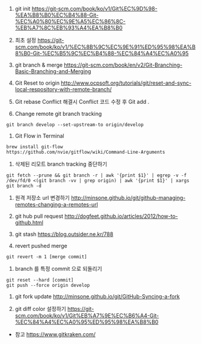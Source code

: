  1. git init
https://git-scm.com/book/ko/v1/Git%EC%9D%98-%EA%B8%B0%EC%B4%88-Git-%EC%A0%80%EC%9E%A5%EC%86%8C-%EB%A7%8C%EB%93%A4%EA%B8%B0

 1. 최초 설정
https://git-scm.com/book/ko/v1/%EC%8B%9C%EC%9E%91%ED%95%98%EA%B8%B0-Git-%EC%B5%9C%EC%B4%88-%EC%84%A4%EC%A0%95

 1. git branch & merge
https://git-scm.com/book/en/v2/Git-Branching-Basic-Branching-and-Merging

 1. Git Reset to origin
http://www.ocpsoft.org/tutorials/git/reset-and-sync-local-respository-with-remote-branch/

 1. Git rebase Conflict 해결시
Conflict 코드 수정 후 Git add . 

 1. Change remote git branch tracking
```
git branch develop --set-upstream-to origin/develop
```

 1. Git Flow in Terminal
```
brew install git-flow
https://github.com/nvie/gitflow/wiki/Command-Line-Arguments
```

 1. 삭제된 리모트 branch tracking 중단하기
```
git fetch --prune && git branch -r | awk '{print $1}' | egrep -v -f /dev/fd/0 <(git branch -vv | grep origin) | awk '{print $1}' | xargs git branch -d
```

 1. 원격 저장소 url 변경하기
http://minsone.github.io/git/github-managing-remotes-changing-a-remotes-url

 1. git hub pull request
http://dogfeet.github.io/articles/2012/how-to-github.html

 1. git stash
https://blog.outsider.ne.kr/788

 1. revert pushed merge
```
git revert -m 1 [merge commit]
```

 1. branch 를 특정 commit 으로 되돌리기
```
git reset --hard [commit]
git push --force origin develop
```

 1. git fork update
http://minsone.github.io/git/GitHub-Syncing-a-fork

 1. git diff color 설정하기
https://git-scm.com/book/ko/v1/Git%EB%A7%9E%EC%B6%A4-Git-%EC%84%A4%EC%A0%95%ED%95%98%EA%B8%B0



* 참고
https://www.gitkraken.com/
